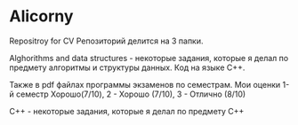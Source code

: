 # Alicorny
Repositroy for CV
Репозиторий делится на 3 папки. 

Alghorithms and data structures - некоторые задания, которые я делал по предмету алгоритмы и структуры данных. Код на языке C++.

Также в pdf файлах программы экзаменов по семестрам.
Мои оценки 1-й семестр Хорошо(7/10), 2 - Хорошо (7/10), 3 - Отлично (8/10)

C++ - некоторые задания, которые я делал по предмету C++
